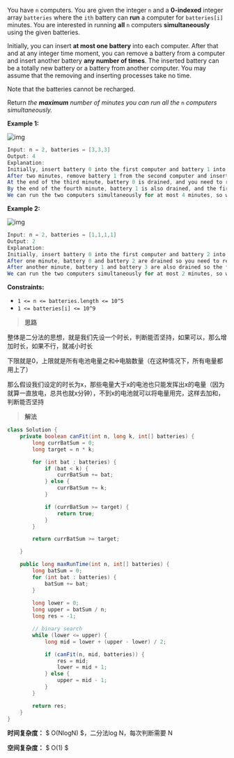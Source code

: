 You have `n` computers. You are given the integer `n` and a **0-indexed** integer array `batteries` where the `ith` battery can **run** a computer for `batteries[i]` minutes. You are interested in running **all** `n` computers **simultaneously** using the given batteries.

Initially, you can insert **at most one battery** into each computer. After that and at any integer time moment, you can remove a battery from a computer and insert another battery **any number of times**. The inserted battery can be a totally new battery or a battery from another computer. You may assume that the removing and inserting processes take no time.

Note that the batteries cannot be recharged.

Return *the **maximum** number of minutes you can run all the* `n` *computers simultaneously.*

 

**Example 1:**

![img](https://assets.leetcode.com/uploads/2022/01/06/example1-fit.png)

```java
Input: n = 2, batteries = [3,3,3]
Output: 4
Explanation: 
Initially, insert battery 0 into the first computer and battery 1 into the second computer.
After two minutes, remove battery 1 from the second computer and insert battery 2 instead. Note that battery 1 can still run for one minute.
At the end of the third minute, battery 0 is drained, and you need to remove it from the first computer and insert battery 1 instead.
By the end of the fourth minute, battery 1 is also drained, and the first computer is no longer running.
We can run the two computers simultaneously for at most 4 minutes, so we return 4.
```

**Example 2:**

![img](https://assets.leetcode.com/uploads/2022/01/06/example2.png)

```java
Input: n = 2, batteries = [1,1,1,1]
Output: 2
Explanation: 
Initially, insert battery 0 into the first computer and battery 2 into the second computer. 
After one minute, battery 0 and battery 2 are drained so you need to remove them and insert battery 1 into the first computer and battery 3 into the second computer. 
After another minute, battery 1 and battery 3 are also drained so the first and second computers are no longer running.
We can run the two computers simultaneously for at most 2 minutes, so we return 2.
```

 

**Constraints:**

- `1 <= n <= batteries.length <= 10^5`
- `1 <= batteries[i] <= 10^9`



> **思路**

整体是二分法的思想，就是我们先设一个时长，判断能否坚持，如果可以，那么增加时长，如果不行，就减小时长

下限就是0，上限就是所有电池电量之和➗电脑数量（在这种情况下，所有电量都用上了）

那么假设我们设定的时长为x，那些电量大于x的电池也只能发挥出x的电量（因为就算一直放电，总共也就x分钟），不到x的电池就可以将电量用完，这样去加和，判断能否坚持



> **解法**

```java
class Solution {
    private boolean canFit(int n, long k, int[] batteries) {
        long currBatSum = 0;
        long target = n * k;

        for (int bat : batteries) {
            if (bat < k) {
                currBatSum += bat;
            } else {
                currBatSum += k;
            }

            if (currBatSum >= target) {
                return true;
            }
        }

        return currBatSum >= target;

    }

    public long maxRunTime(int n, int[] batteries) {
        long batSum = 0;
        for (int bat : batteries) {
            batSum += bat;
        }
        
        long lower = 0;
        long upper = batSum / n;
        long res = -1;

		// binary search
        while (lower <= upper) {
            long mid = lower + (upper - lower) / 2;

            if (canFit(n, mid, batteries)) {
                res = mid;
                lower = mid + 1;
            } else {
                upper = mid - 1;
            }
        }

        return res;
    }
}
```

**时间复杂度：** $ O(NlogN) $，二分法log N，每次判断需要 N

**空间复杂度：** $ O(1) $
